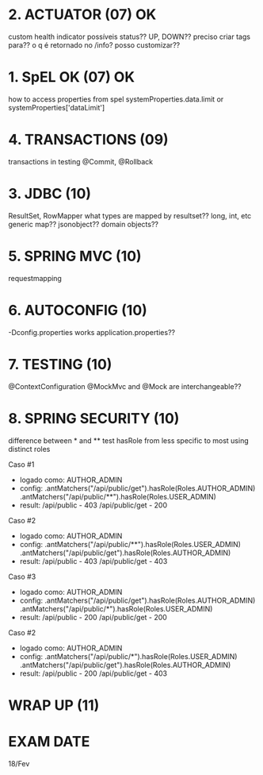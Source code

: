# 2. ACTUATOR (07) OK
custom health indicator
possíveis status??
UP, DOWN??
preciso criar tags para??
o q é retornado no /info? posso customizar??

# 1. SpEL OK (07) OK
how to access properties from spel
systemProperties.data.limit 
or
systemProperties['dataLimit']

# 4. TRANSACTIONS (09)
transactions in testing
@Commit, @Rollback

# 3. JDBC (10)
ResultSet, RowMapper
what types are mapped by resultset??
long, int, etc
generic map??
jsonobject??
domain objects??

# 5. SPRING MVC (10)
requestmapping

# 6. AUTOCONFIG (10)
-Dconfig.properties works application.properties??

# 7. TESTING (10)
@ContextConfiguration
@MockMvc and @Mock are interchangeable??

# 8. SPRING SECURITY (10)
difference between * and **
test hasRole from less specific to most using distinct roles

Caso #1
- logado como: 
	AUTHOR_ADMIN
- config:
	.antMatchers("/api/public/get").hasRole(Roles.AUTHOR_ADMIN)
	.antMatchers("/api/public/**").hasRole(Roles.USER_ADMIN)
- result:
	/api/public     - 403
	/api/public/get - 200

Caso #2
- logado como: 
	AUTHOR_ADMIN
- config:
	.antMatchers("/api/public/**").hasRole(Roles.USER_ADMIN)
	.antMatchers("/api/public/get").hasRole(Roles.AUTHOR_ADMIN)	
- result:
	/api/public     - 403
	/api/public/get - 403
	
Caso #3
- logado como: 
	AUTHOR_ADMIN
- config:
	.antMatchers("/api/public/get").hasRole(Roles.AUTHOR_ADMIN)
	.antMatchers("/api/public/*").hasRole(Roles.USER_ADMIN)
- result:
	/api/public     - 200
	/api/public/get - 200
	
Caso #2
- logado como: 
	AUTHOR_ADMIN
- config:
	.antMatchers("/api/public/*").hasRole(Roles.USER_ADMIN)
	.antMatchers("/api/public/get").hasRole(Roles.AUTHOR_ADMIN)	
- result:
	/api/public     - 200
	/api/public/get - 403

# WRAP UP (11)

# EXAM DATE
18/Fev